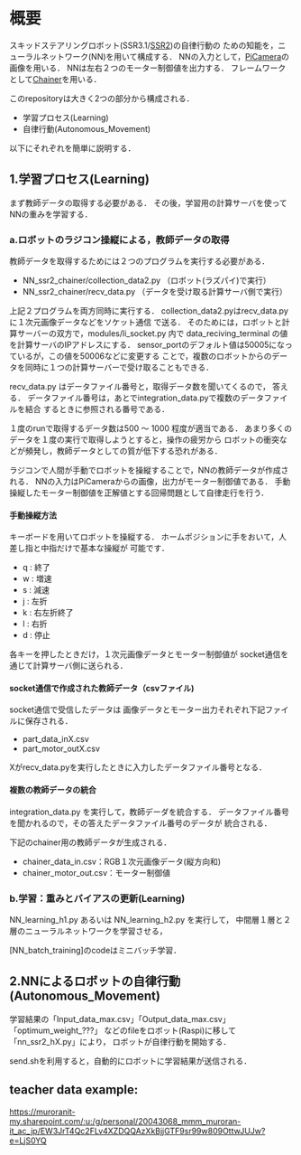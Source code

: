 # 概要
スキッドステアリングロボット(SSR3.1/[SSR2](https://github.com/HondaLab/SSR2))の自律行動の
ための知能を，ニューラルネットワーク(NN)を用いて構成する．
NNの入力として，[PiCamera](https://github.com/HondaLab/camera-on-raspi/tree/main)の
画像を用いる．
NNは左右２つのモーター制御値を出力する．
フレームワークとして[Chainer](https://tutorials.chainer.org/ja/)を用いる．

このrepositoryは大きく2つの部分から構成される．
* 学習プロセス(Learning)
* 自律行動(Autonomous_Movement)

以下にそれぞれを簡単に説明する．

## 1.学習プロセス(Learning)
まず教師データの取得する必要がある．
その後，学習用の計算サーバを使ってNNの重みを学習する．
### a.ロボットのラジコン操縦による，教師データの取得
教師データを取得するためには２つのプログラムを実行する必要がある．

* NN_ssr2_chainer/collection_data2.py （ロボット(ラズパイ)で実行）
* NN_ssr2_chainer/recv_data.py （データを受け取る計算サーバ側で実行）

上記２プログラムを両方同時に実行する．
collection_data2.pyはrecv_data.pyに１次元画像データなどをソケット通信
で送る．
そのためには，ロボットと計算サーバーの双方で，modules/li_socket.py 内で
data_reciving_terminal の値を計算サーバのIPアドレスにする．
sensor_portのデフォルト値は50005になっているが，この値を50006などに変更する
ことで，複数のロボットからのデータを同時に１つの計算サーバーで受け取ることもできる．

recv_data.py はデータファイル番号と，取得データ数を聞いてくるので，
答える．
データファイル番号は，あとでintegration_data.pyで複数のデータファイルを結合
するときに参照される番号である．

１度のrunで取得するデータ数は500 〜 1000 程度が適当である．
あまり多くのデータを１度の実行で取得しようとすると，操作の疲労から
ロボットの衝突などが頻発し，教師データとしての質が低下する恐れがある．


ラジコンで人間が手動でロボットを操縦することで，NNの教師データが作成される．
NNの入力はPiCameraからの画像，出力がモーター制御値である．
手動操縦したモーター制御値を正解値とする回帰問題として自律走行を行う．

#### 手動操縦方法
キーボードを用いてロボットを操縦する．
ホームポジションに手をおいて，人差し指と中指だけで基本な操縦が
可能です．
* q : 終了
* w : 増速
* s : 減速
* j : 左折
* k : 右左折終了
* l : 右折
* d : 停止

各キーを押したときだけ，１次元画像データとモーター制御値が
socket通信を通じて計算サーバ側に送られる．


#### socket通信で作成された教師データ（csvファイル)
socket通信で受信したデータは
画像データとモーター出力それぞれ下記ファイルに保存される．

* part_data_inX.csv
* part_motor_outX.csv

Xがrecv_data.pyを実行したときに入力したデータファイル番号となる．

#### 複数の教師データの統合
integration_data.py を実行して，教師デーダを統合する．
データファイル番号を聞かれるので，その答えたデータファイル番号のデータが
統合される．

下記のchainer用の教師データが生成される．

* chainer_data_in.csv：RGB１次元画像データ(縦方向和)
* chainer_motor_out.csv：モーター制御値

### b.学習：重みとバイアスの更新(Learning)
NN_learning_h1.py あるいは NN_learning_h2.py を実行して，
中間層１層と２層のニューラルネットワークを学習させる，

[NN_batch_training]のcodeはミニバッチ学習．


## 2.NNによるロボットの自律行動(Autonomous_Movement)
学習結果の「Input_data_max.csv」「Output_data_max.csv」「optimum_weight_???」
などのfileをロボット(Raspi)に移して「nn_ssr2_hX.py」により，
ロボットが自律行動を開始する．

send.shを利用すると，自動的にロボットに学習結果が送信される．


## teacher data example:

https://muroranit-my.sharepoint.com/:u:/g/personal/20043068_mmm_muroran-it_ac_jp/EW3JrT4Qc2FLv4XZDQQAzXkBjjGTF9sr99w809OttwJUJw?e=LjS0YQ



